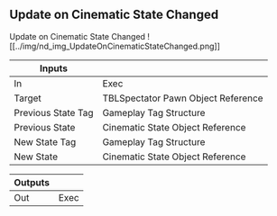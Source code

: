## Update on Cinematic State Changed
Update on Cinematic State Changed
![[../img/nd_img_UpdateOnCinematicStateChanged.png]]

|Inputs||
|--|--|
| In | Exec |
| Target | TBLSpectator Pawn Object Reference |
| Previous State Tag | Gameplay Tag Structure |
| Previous State | Cinematic State Object Reference |
| New State Tag | Gameplay Tag Structure |
| New State | Cinematic State Object Reference |

|Outputs||
|--|--|
| Out | Exec |

